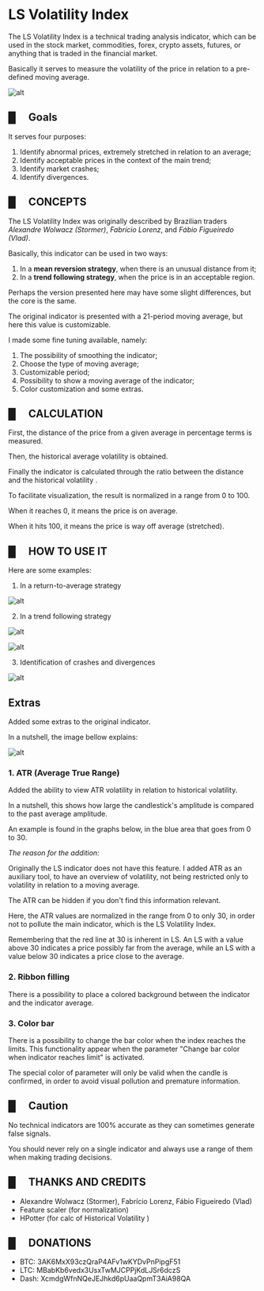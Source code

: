 # LS Volatility Index
The LS Volatility Index is a technical trading analysis indicator, which can be used in the stock market, commodities, forex, crypto assets, futures, or anything that is traded in the financial market.

Basically it serves to measure the volatility of the price in relation to a pre-defined moving average.

![alt](images/06.png)

## █  Goals

It serves four purposes:

1. Identify abnormal prices, extremely stretched in relation to an average;
2. Identify acceptable prices in the context of the main trend;
3. Identify market crashes;
4. Identify divergences.

## █  CONCEPTS

The LS Volatility Index was originally described by Brazilian traders *Alexandre Wolwacz (Stormer)*, *Fabrício Lorenz*, and *Fábio Figueiredo (Vlad)*.

Basically, this indicator can be used in two ways:

1. In a **mean reversion strategy**, when there is an unusual distance from it;
2. In a **trend following strategy**, when the price is in an acceptable region.

Perhaps the version presented here may have some slight differences, but the core is the same.

The original indicator is presented with a 21-period moving average, but here this value is customizable.

I made some fine tuning available, namely:

1. The possibility of smoothing the indicator;
2. Choose the type of moving average;
3. Customizable period;
4. Possibility to show a moving average of the indicator;
5. Color customization and some extras.

## █  CALCULATION

First, the distance of the price from a given average in percentage terms is measured.

Then, the historical average volatility is obtained.

Finally the indicator is calculated through the ratio between the distance and the historical volatility .

To facilitate visualization, the result is normalized in a range from 0 to 100.

When it reaches 0, it means the price is on average.

When it hits 100, it means the price is way off average (stretched).

## █  HOW TO USE IT

Here are some examples:

1. In a return-to-average strategy

![alt](images/01.png)

2. In a trend following strategy
   
![alt](images/02.png)

![alt](images/03.png)

3. Identification of crashes and divergences

![alt](images/04.png)

## Extras

Added some extras to the original indicator. 

In a nutshell, the image bellow explains:

![alt](images/05.png)

### 1. ATR (Average True Range)

Added the ability to view ATR volatility in relation to historical volatility.

In a nutshell, this shows how large the candlestick's amplitude is compared to the past average amplitude.

An example is found in the graphs below, in the blue area that goes from 0 to 30.

*The reason for the addition:*

Originally the LS indicator does not have this feature.
I added ATR as an auxiliary tool, to have an overview of volatility,
not being restricted only to volatility in relation to a moving average.

The ATR can be hidden if you don't find this information relevant.

Here, the ATR values ​​are normalized in the range from 0 to only 30, in order not to pollute the main indicator, which is the LS Volatility Index.

Remembering that the red line at 30 is inherent in LS.
An LS with a value above 30 indicates a price possibly far from the average, while an LS with a value below 30 indicates a price close to the average.

### 2. Ribbon filling

There is a possibility to place a colored background between the indicator and the indicator average.

### 3. Color bar
There is a possibility to change the bar color when the index reaches the limits. This functionality appear when the parameter "Change bar color when indicator reaches limit" is activated.

The special color of parameter will only be valid when the candle is confirmed, in order to avoid visual pollution and premature information.

## █  Caution

No technical indicators are 100% accurate as they can sometimes generate false signals.

You should never rely on a single indicator and always use a range of them when making trading decisions.

## █  THANKS AND CREDITS

- Alexandre Wolwacz (Stormer), Fabrício Lorenz, Fábio Figueiredo (Vlad)
- Feature scaler (for normalization)
- HPotter (for calc of Historical Volatility )

## █  DONATIONS

- BTC: 3AK6MxX93czQraP4AFv1wKYDvPnPipgF51
- LTC: MBabKb6vedx3UsxTwMJCPPjKdLJSr6dczS
- Dash: XcmdgWfnNQeJEJhkd6pUaaQpmT3AiA98QA
